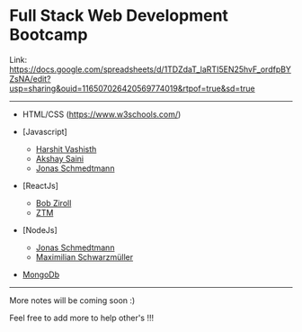 # Full Stack Web Development Bootcamp

Link: https://docs.google.com/spreadsheets/d/1TDZdaT_laRTI5EN25hvF_ordfpBYZsNA/edit?usp=sharing&ouid=116507026420569774019&rtpof=true&sd=true

<hr>

- HTML/CSS (https://www.w3schools.com/)

- [Javascript]
  - [Harshit Vashisth](https://www.youtube.com/watch?v=chx9Rs41W6g&list=PLwgFb6VsUj_n15Cg_y2ULKfsOR1XiQqPx)
  - [Akshay Saini](https://www.youtube.com/watch?v=pN6jk0uUrD8&list=PLlasXeu85E9cQ32gLCvAvr9vNaUccPVNP)
  - [Jonas Schmedtmann](https://www.udemy.com/course/the-complete-javascript-course/)

- [ReactJs]
  - [Bob Ziroll](https://scrimba.com/learn/learnreact)
  - [ZTM](https://www.udemy.com/course/complete-react-developer-zero-to-mastery/)
  
- [NodeJs]
  - [Jonas Schmedtmann](https://www.udemy.com/course/nodejs-express-mongodb-bootcamp/)
  - [Maximilian Schwarzmüller](https://www.udemy.com/course/nodejs-the-complete-guide/)
  
- [MongoDb](https://www.udemy.com/course/mongodb-the-complete-developers-guide/)

<hr>

More notes will be coming soon :)

Feel free to add more to help other's !!!
